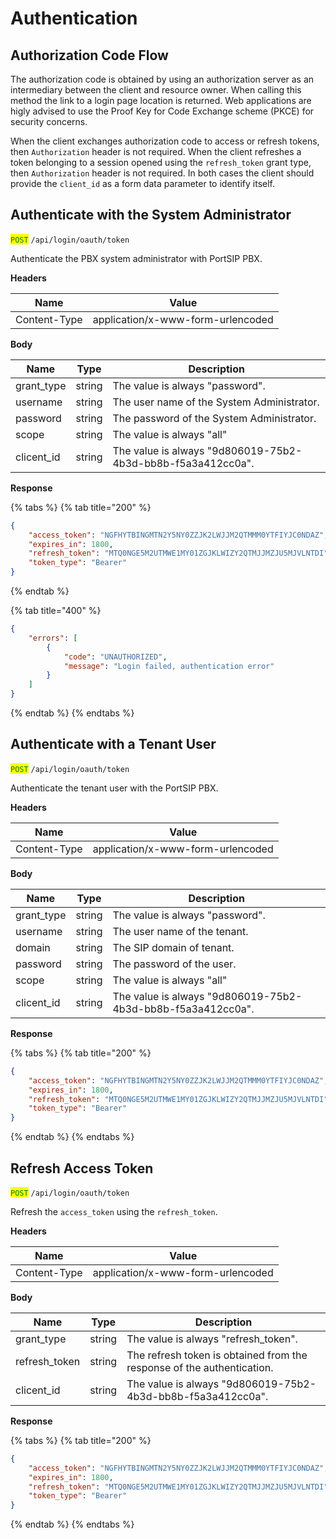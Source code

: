 # Authentication

## Authorization Code Flow

The authorization code is obtained by using an authorization server as an intermediary between the client and resource owner. When calling this method the link to a login page location is returned. Web applications are higly advised to use the Proof Key for Code Exchange scheme (PKCE) for security concerns.

When the client exchanges authorization code to access or refresh tokens, then `Authorization` header is not required. When the client refreshes a token belonging to a session opened using the `refresh_token` grant type, then `Authorization` header is not required. In both cases the client should provide the `client_id` as a form data parameter to identify itself.

## Authenticate with the System Administrator

<mark style="color:green;">`POST`</mark> `/api/login/oauth/token`

Authenticate the PBX system administrator with PortSIP PBX.

**Headers**

| Name         | Value                             |
| ------------ | --------------------------------- |
| Content-Type | application/x-www-form-urlencoded |

**Body**

| Name        | Type   | Description                                                 |
| ----------- | ------ | ----------------------------------------------------------- |
| grant\_type | string | The value is always "password".                             |
| username    | string | The user name of the System Administrator.                  |
| password    | string | The password of the System Administrator.                   |
| scope       | string | The value is always  "all"                                  |
| clicent\_id | string | The value is always "9d806019-75b2-4b3d-bb8b-f5a3a412cc0a". |

**Response**

{% tabs %}
{% tab title="200" %}
```json
{
    "access_token": "NGFHYTBINGMTN2Y5NY0ZZJK2LWJJM2QTMMM0YTFIYJC0NDAZ",
    "expires_in": 1800,
    "refresh_token": "MTQ0NGE5M2UTMWE1MY01ZGJKLWIZY2QTMJJMZJU5MJVLNTDI",
    "token_type": "Bearer"
}
```
{% endtab %}

{% tab title="400" %}
```json
{
    "errors": [
        {
            "code": "UNAUTHORIZED",
            "message": "Login failed, authentication error"
        }
    ]
}
```
{% endtab %}
{% endtabs %}

## Authenticate with a Tenant User

<mark style="color:green;">`POST`</mark> `/api/login/oauth/token`

Authenticate the tenant user with the PortSIP PBX.

**Headers**

| Name         | Value                             |
| ------------ | --------------------------------- |
| Content-Type | application/x-www-form-urlencoded |

**Body**

| Name        | Type   | Description                                                 |
| ----------- | ------ | ----------------------------------------------------------- |
| grant\_type | string | The value is always "password".                             |
| username    | string | The user name of the tenant.                                |
| domain      | string | The SIP domain of tenant.                                   |
| password    | string | The password of the user.                                   |
| scope       | string | The value is always  "all"                                  |
| clicent\_id | string | The value is always "9d806019-75b2-4b3d-bb8b-f5a3a412cc0a". |

**Response**

{% tabs %}
{% tab title="200" %}
```json
{
    "access_token": "NGFHYTBINGMTN2Y5NY0ZZJK2LWJJM2QTMMM0YTFIYJC0NDAZ",
    "expires_in": 1800,
    "refresh_token": "MTQ0NGE5M2UTMWE1MY01ZGJKLWIZY2QTMJJMZJU5MJVLNTDI",
    "token_type": "Bearer"
}
```
{% endtab %}
{% endtabs %}

## Refresh Access Token

<mark style="color:green;">`POST`</mark> `/api/login/oauth/token`

Refresh the `access_token` using the `refresh_token`.

**Headers**

| Name         | Value                             |
| ------------ | --------------------------------- |
| Content-Type | application/x-www-form-urlencoded |

**Body**

| Name           | Type   | Description                                                            |
| -------------- | ------ | ---------------------------------------------------------------------- |
| grant\_type    | string | The value is always "refresh\_token".                                  |
| refresh\_token | string | The refresh token is obtained from the response of the authentication. |
| clicent\_id    | string | The value is always "9d806019-75b2-4b3d-bb8b-f5a3a412cc0a".            |

**Response**

{% tabs %}
{% tab title="200" %}
```json
{
    "access_token": "NGFHYTBINGMTN2Y5NY0ZZJK2LWJJM2QTMMM0YTFIYJC0NDAZ",
    "expires_in": 1800,
    "refresh_token": "MTQ0NGE5M2UTMWE1MY01ZGJKLWIZY2QTMJJMZJU5MJVLNTDI",
    "token_type": "Bearer"
}
```
{% endtab %}
{% endtabs %}

